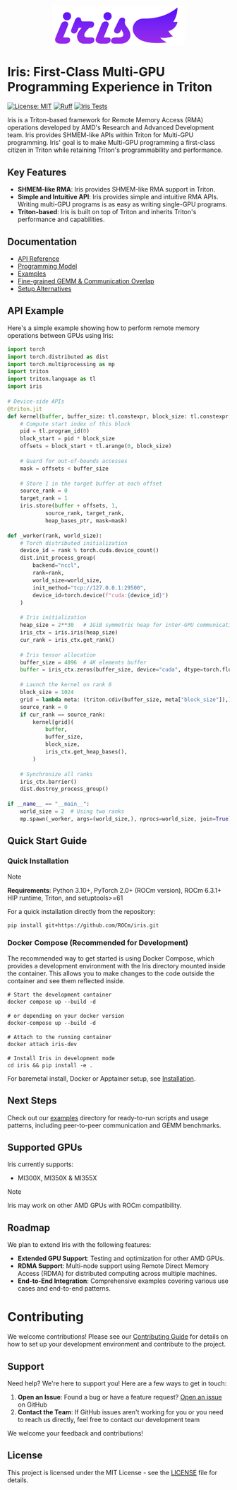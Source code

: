 <!--
SPDX-License-Identifier: MIT
Copyright (c) 2025 Advanced Micro Devices, Inc. All rights reserved.
-->

<p align="center">
  <img src="docs/images/logo.png" width="300px" />
</p>

# Iris: First-Class Multi-GPU Programming Experience in Triton

[![License: MIT](https://img.shields.io/badge/License-MIT-yellow.svg)](https://opensource.org/licenses/MIT) [![Ruff](https://img.shields.io/endpoint?url=https://raw.githubusercontent.com/astral-sh/ruff/main/assets/badge/v2.json)](https://github.com/ROCm/iris/blob/main/.github/workflows/lint.yml) [![Iris Tests](https://github.com/ROCm/iris/actions/workflows/iris-tests-apptainer.yml/badge.svg)](https://github.com/ROCm/iris/actions/workflows/iris-tests-apptainer.yml)

Iris is a Triton-based framework for Remote Memory Access (RMA) operations developed by AMD's Research and Advanced Development team. Iris provides SHMEM-like APIs within Triton for Multi-GPU programming. Iris' goal is to make Multi-GPU programming a first-class citizen in Triton while retaining Triton's programmability and performance.

## Key Features

- **SHMEM-like RMA**: Iris provides SHMEM-like RMA support in Triton.
- **Simple and Intuitive API**: Iris provides simple and intuitive RMA APIs. Writing multi-GPU programs is as easy as writing single-GPU programs.
- **Triton-based**: Iris is built on top of Triton and inherits Triton's performance and capabilities.

## Documentation

- [API Reference](https://rocm.github.io/iris/reference/api-reference.html)
- [Programming Model](https://rocm.github.io/iris/conceptual/programming-model.html)
- [Examples](https://rocm.github.io/iris/reference/examples.html)
- [Fine-grained GEMM & Communication Overlap](https://rocm.github.io/iris/conceptual/finegrained-overlap.html)
- [Setup Alternatives](https://rocm.github.io/iris/getting-started/installation.html)

## API Example

Here's a simple example showing how to perform remote memory operations between GPUs using Iris:

```python
import torch
import torch.distributed as dist
import torch.multiprocessing as mp
import triton
import triton.language as tl
import iris

# Device-side APIs
@triton.jit
def kernel(buffer, buffer_size: tl.constexpr, block_size: tl.constexpr, heap_bases_ptr):
    # Compute start index of this block
    pid = tl.program_id(0)
    block_start = pid * block_size
    offsets = block_start + tl.arange(0, block_size)

    # Guard for out-of-bounds accesses
    mask = offsets < buffer_size

    # Store 1 in the target buffer at each offset
    source_rank = 0
    target_rank = 1
    iris.store(buffer + offsets, 1,
            source_rank, target_rank,
            heap_bases_ptr, mask=mask)

def _worker(rank, world_size):
    # Torch distributed initialization
    device_id = rank % torch.cuda.device_count()
    dist.init_process_group(
        backend="nccl",
        rank=rank,
        world_size=world_size,
        init_method="tcp://127.0.0.1:29500",
        device_id=torch.device(f"cuda:{device_id}")
    )

    # Iris initialization
    heap_size = 2**30   # 1GiB symmetric heap for inter-GPU communication
    iris_ctx = iris.iris(heap_size)
    cur_rank = iris_ctx.get_rank()

    # Iris tensor allocation
    buffer_size = 4096  # 4K elements buffer
    buffer = iris_ctx.zeros(buffer_size, device="cuda", dtype=torch.float32)

    # Launch the kernel on rank 0
    block_size = 1024
    grid = lambda meta: (triton.cdiv(buffer_size, meta["block_size"]),)
    source_rank = 0
    if cur_rank == source_rank:
        kernel[grid](
            buffer,
            buffer_size,
            block_size,
            iris_ctx.get_heap_bases(),
        )

    # Synchronize all ranks
    iris_ctx.barrier()
    dist.destroy_process_group()

if __name__ == "__main__":
    world_size = 2  # Using two ranks
    mp.spawn(_worker, args=(world_size,), nprocs=world_size, join=True)
```

## Quick Start Guide

### Quick Installation

> [!NOTE]
> **Requirements**: Python 3.10+, PyTorch 2.0+ (ROCm version), ROCm 6.3.1+ HIP runtime, Triton, and setuptools>=61

For a quick installation directly from the repository:

```shell
pip install git+https://github.com/ROCm/iris.git
```

### Docker Compose (Recommended for Development)

The recommended way to get started is using Docker Compose, which provides a development environment with the Iris directory mounted inside the container. This allows you to make changes to the code outside the container and see them reflected inside.

```shell
# Start the development container
docker compose up --build -d

# or depending on your docker version
docker-compose up --build -d

# Attach to the running container
docker attach iris-dev

# Install Iris in development mode
cd iris && pip install -e .
```

For baremetal install, Docker or Apptainer setup, see [Installation](https://rocm.github.io/iris/getting-started/installation.html).

## Next Steps

Check out our [examples](examples/) directory for ready-to-run scripts and usage patterns, including peer-to-peer communication and GEMM benchmarks.

## Supported GPUs

Iris currently supports:

- MI300X, MI350X & MI355X

> [!NOTE]
> Iris may work on other AMD GPUs with ROCm compatibility.

## Roadmap

We plan to extend Iris with the following features:

- **Extended GPU Support**: Testing and optimization for other AMD GPUs.
- **RDMA Support**: Multi-node support using Remote Direct Memory Access (RDMA) for distributed computing across multiple machines.
- **End-to-End Integration**: Comprehensive examples covering various use cases and end-to-end patterns.

# Contributing

We welcome contributions! Please see our [Contributing Guide](docs/CONTRIBUTING.md) for details on how to set up your development environment and contribute to the project.

## Support

Need help? We're here to support you! Here are a few ways to get in touch:

1. **Open an Issue**: Found a bug or have a feature request? [Open an issue](https://github.com/ROCm/iris/issues/new/choose) on GitHub
2. **Contact the Team**: If GitHub issues aren't working for you or you need to reach us directly, feel free to contact our development team

We welcome your feedback and contributions!

## License

This project is licensed under the MIT License - see the [LICENSE](LICENSE) file for details.
